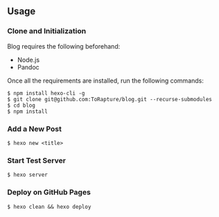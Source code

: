 ## Usage

### Clone and Initialization
Blog requires the following beforehand:

* Node.js
* Pandoc

Once all the requirements are installed, run the following commands:

`$ npm install hexo-cli -g`  
`$ git clone git@github.com:ToRapture/blog.git --recurse-submodules`  
`$ cd blog`  
`$ npm install`

### Add a New Post

`$ hexo new <title>`

### Start Test Server

`$ hexo server`

### Deploy on GitHub Pages

`$ hexo clean && hexo deploy`
